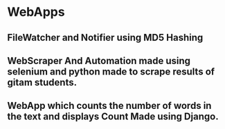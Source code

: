 # WebApps

## FileWatcher and Notifier using MD5 Hashing

## WebScraper And Automation made using selenium and python made to scrape results of gitam students.

## WebApp which counts the number of words in the text and displays Count Made using Django.


